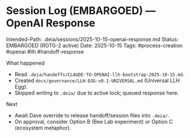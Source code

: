 # Session Log (EMBARGOED) — OpenAI Response

Intended-Path: .deia/sessions/2025-10-15-openai-response.md
Status: EMBARGOED (ROTG-2 active)
Date: 2025-10-15
Tags: #process-creation #openai #llh #handoff-response

What happened
- Read `.deia/handoffs/CLAUDE-TO-OPENAI-llh-bootstrap-2025-10-15.md`.
- Created `docs/governance/LLH-EGG-v0.1-UNIVERSAL.md` (Universal LLH Egg).
- Skipped writing to `.deia/` due to active lock; queued response here.

Next
- Await Dave override to release handoff/session files into `.deia/`.
- On approval, consider Option B (Bee Lab experiment) or Option C (ecosystem metaphor).

